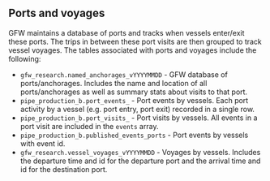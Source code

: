 ## Ports and voyages

GFW maintains a database of ports and tracks when vessels enter/exit these ports. The trips in between these port visits are then grouped to track vessel voyages. The tables associated with ports and voyages include the following:

+ `gfw_research.named_anchorages_vYYYYMMDD` - GFW database of ports/anchorages. Includes the name and location of all ports/anchorages as well as summary stats about visits to that port.
+ `pipe_production_b.port_events_` - Port events by vessels. Each port activity by a vessel (e.g. port entry, port exit) recorded in a single row. 
+ `pipe_production_b.port_visits_` - Port visits by vessels. All events in a port visit are included in the `events` array.  
+ `pipe_production_b.published_events_ports` - Port events by vessels with event id.
+ `gfw_research.vessel_voyages_vYYYYMMDD` - Voyages by vessels. Includes the departure time and id for the departure port and the arrival time and id for the destination port.